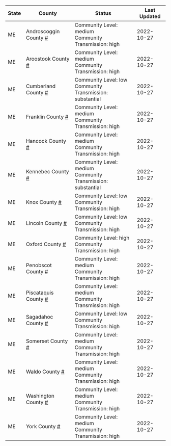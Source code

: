 State | County | Status | Last Updated
--- | --- | --- | --- 
ME | Androscoggin County <a href="#androscoggin_county">#</a> | <a name="androscoggin_county"></a>Community Level: medium<br/>Community Transmission: high | 2022-10-27
ME | Aroostook County <a href="#aroostook_county">#</a> | <a name="aroostook_county"></a>Community Level: medium<br/>Community Transmission: high | 2022-10-27
ME | Cumberland County <a href="#cumberland_county">#</a> | <a name="cumberland_county"></a>Community Level: low<br/>Community Transmission: substantial | 2022-10-27
ME | Franklin County <a href="#franklin_county">#</a> | <a name="franklin_county"></a>Community Level: medium<br/>Community Transmission: high | 2022-10-27
ME | Hancock County <a href="#hancock_county">#</a> | <a name="hancock_county"></a>Community Level: medium<br/>Community Transmission: high | 2022-10-27
ME | Kennebec County <a href="#kennebec_county">#</a> | <a name="kennebec_county"></a>Community Level: medium<br/>Community Transmission: substantial | 2022-10-27
ME | Knox County <a href="#knox_county">#</a> | <a name="knox_county"></a>Community Level: low<br/>Community Transmission: high | 2022-10-27
ME | Lincoln County <a href="#lincoln_county">#</a> | <a name="lincoln_county"></a>Community Level: low<br/>Community Transmission: high | 2022-10-27
ME | Oxford County <a href="#oxford_county">#</a> | <a name="oxford_county"></a>Community Level: high<br/>Community Transmission: high | 2022-10-27
ME | Penobscot County <a href="#penobscot_county">#</a> | <a name="penobscot_county"></a>Community Level: medium<br/>Community Transmission: high | 2022-10-27
ME | Piscataquis County <a href="#piscataquis_county">#</a> | <a name="piscataquis_county"></a>Community Level: medium<br/>Community Transmission: high | 2022-10-27
ME | Sagadahoc County <a href="#sagadahoc_county">#</a> | <a name="sagadahoc_county"></a>Community Level: low<br/>Community Transmission: high | 2022-10-27
ME | Somerset County <a href="#somerset_county">#</a> | <a name="somerset_county"></a>Community Level: medium<br/>Community Transmission: high | 2022-10-27
ME | Waldo County <a href="#waldo_county">#</a> | <a name="waldo_county"></a>Community Level: medium<br/>Community Transmission: high | 2022-10-27
ME | Washington County <a href="#washington_county">#</a> | <a name="washington_county"></a>Community Level: medium<br/>Community Transmission: high | 2022-10-27
ME | York County <a href="#york_county">#</a> | <a name="york_county"></a>Community Level: medium<br/>Community Transmission: high | 2022-10-27

